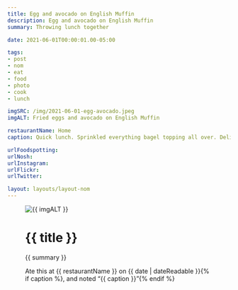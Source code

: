 ```yaml
---
title: Egg and avocado on English Muffin
description: Egg and avocado on English Muffin
summary: Throwing lunch together

date: 2021-06-01T00:00:01.00-05:00

tags:
- post
- nom
- eat
- food
- photo
- cook
- lunch

imgSRC: /img/2021-06-01-egg-avocado.jpeg
imgALT: Fried eggs and avocado on English Muffin

restaurantName: Home
caption: Quick lunch. Sprinkled everything bagel topping all over. Delicious.

urlFoodspotting: 
urlNosh: 
urlInstagram: 
urlFlickr:
urlTwitter: 

layout: layouts/layout-nom
---
```

<figure class="nom">
	<img class="u-photo img-border" src="{{ imgSRC }}" alt="{{ imgALT }}">
	<figcaption>
		<h1 class="title p-name">{{ title }}</h1>
		<p class="summary">{{ summary }}</p>
		<p>Ate this at {{ restaurantName }} on <time class="dt-published" datetime="{{ date | dateIso }}">{{ date | dateReadable }}</time>{% if caption %}, and noted <q class="">{{ caption }}</q>{% endif %}
	</figcaption>
</figure>